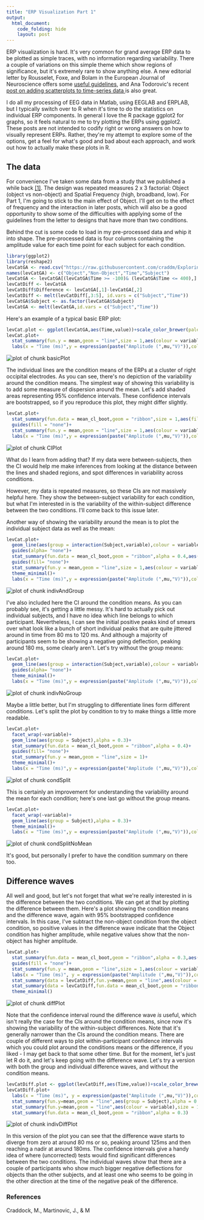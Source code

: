 ```yaml
---
title: "ERP Visualization Part 1"
output: 
  html_document:
    code_folding: hide
    layout: post
---
```




ERP visualization is hard. It's very common for grand average ERP data to be plotted as simple traces, with no information regarding variability. There a couple of variations on this simple theme which show regions of significance, but it's extremely rare to show anything else. A new editorial letter by Rousselet, Foxe, and Bolam in the European Journal of Neuroscience offers some <a href ="http://http://onlinelibrary.wiley.com/doi/10.1111/ejn.13400/epdf">useful guidelines</a>, and Ana Todorovic's recent <a href="http://neuroanatody.com/2016/09/scatterplotting-time-series/">post on adding scatterplots to time-series data </a>is also great. 

I do all my processing of EEG data in Matlab, using EEGLAB and ERPLAB, but I typically switch over to R when it's time to do the statistics on individual ERP components. In general I love the R package ggplot2 for graphs, so it feels natural to me to try plotting the ERPs using ggplot2. These posts are not intended to codify right or wrong answers on how to visually represent ERPs. Rather, they're my attempt to explore some of the options, get a feel for what's good and bad about each approach, and work out how to actually make these plots in R.

## The data

For convenience I've taken some data from a study that we published a while back <a href="#craddock">[1]</a>. The design was repeated measures 2 x 3 factorial: Object (object vs non-object) and Spatial Frequency (high, broadband, low). For Part 1, I'm going to stick to the main effect of Object. I'll get on to the effect of frequency and the interaction in later posts, which will also be a good opportunity to show some of the difficulties with applying some of the guidelines from the letter to designs that have more than two conditions.

Behind the cut is some code to load in my pre-processed data and whip it into shape. The pre-processed data is four columns containing the amplitude value for each time point for each subject for each condition.


```r
library(ggplot2)
library(reshape2)
levCatGA <- read.csv("https://raw.githubusercontent.com/craddm/ExploringERPs/master/levCatObjNon.csv",header = FALSE)
names(levCatGA) <- c("Object","Non-Object","Time","Subject")
levCatGA <- levCatGA[(levCatGA$Time >= -100)& (levCatGA$Time <= 400),]
levCatDiff <- levCatGA
levCatDiff$Difference <- levCatGA[,1]-levCatGA[,2]
levCatDiff <- melt(levCatDiff[,3:5], id.vars = c("Subject","Time"))
levCatGA$Subject <- as.factor(levCatGA$Subject)
levCatGA <- melt(levCatGA,id.vars = c("Subject","Time"))
```

Here's an example of a typical basic ERP plot:


```r
levCat.plot <- ggplot(levCatGA,aes(Time,value))+scale_color_brewer(palette = "Set1")+theme_minimal()
levCat.plot+
  stat_summary(fun.y = mean,geom = "line",size = 1,aes(colour = variable))+
  labs(x = "Time (ms)",y = expression(paste("Amplitude (",mu,"V)")),colour = "")
```

![plot of chunk basicPlot](/figure/source/2016-09-17-ERP-Visualization-Part-1/basicPlot-1.png)

The individual lines are the condition means of the ERPs at a cluster of right occipital electrodes. 
As you can see, there's no depiction of the variability around the condition means. The simplest way of showing this variability is to add some measure of dispersion around the mean. Let's add shaded areas representing 95% confidence intervals. These confidence intervals are bootstrapped, so if you reproduce this plot, they might differ slightly.


```r
levCat.plot+
  stat_summary(fun.data = mean_cl_boot,geom = "ribbon",size = 1,aes(fill = variable),alpha = 0.3)+
  guides(fill = "none")+
  stat_summary(fun.y = mean,geom = "line",size = 1,aes(colour = variable))+
  labs(x = "Time (ms)",y = expression(paste("Amplitude (",mu,"V)")),colour = "")
```

![plot of chunk CIPlot](/figure/source/2016-09-17-ERP-Visualization-Part-1/CIPlot-1.png)

What do I learn from adding that? If my data were between-subjects, then the CI would help me make inferences from looking at the distance between the lines and shaded regions, and spot differences in variability across conditions.

However, my data is repeated measures, so these CIs are not massively helpful here. They show the between-subject variability for each condition, but what I'm interested in is the variability of the within-subject difference between the two conditions. I'll come back to this issue later.

Another way of showing the variability around the mean is to plot the individual subject data as well as the mean:


```r
levCat.plot+
  geom_line(aes(group = interaction(Subject,variable),colour = variable,alpha = 0.2))+
  guides(alpha= "none")+
  stat_summary(fun.data = mean_cl_boot,geom = "ribbon",alpha = 0.4,aes(fill = variable))+
  guides(fill= "none")+
  stat_summary(fun.y = mean,geom = "line",size = 1,aes(colour = variable))+
  theme_minimal()+
  labs(x = "Time (ms)",y = expression(paste("Amplitude (",mu,"V)")),colour = "")
```

![plot of chunk indivAndGroup](/figure/source/2016-09-17-ERP-Visualization-Part-1/indivAndGroup-1.png)

I've also included here the CI around the condition means. As you can probably see, it's getting a little messy. It's hard to actually pick out individual subjects, and I have no idea which line belongs to which participant. Nevertheless, I can see the initial positive peaks kind of smears over what look like a bunch of short individual peaks that are quite jittered around in time from 80 ms to 120 ms. And although a majority of participants seem to be showing a negative going deflection, peaking around 180 ms, some clearly aren't. Let's try without the group means:


```r
levCat.plot+
  geom_line(aes(group = interaction(Subject,variable),colour = variable,alpha = 0.2))+
  guides(alpha= "none")+
  theme_minimal()+
  labs(x = "Time (ms)",y = expression(paste("Amplitude (",mu,"V)")),colour = "")
```

![plot of chunk indivNoGroup](/figure/source/2016-09-17-ERP-Visualization-Part-1/indivNoGroup-1.png)

Maybe a little better, but I'm struggling to differentiate lines form different conditions. Let's split the plot by condition to try to make things a little more readable.


```r
levCat.plot+
  facet_wrap(~variable)+
  geom_line(aes(group = Subject),alpha = 0.3)+
  stat_summary(fun.data = mean_cl_boot,geom = "ribbon",alpha = 0.4)+
  guides(fill= "none")+
  stat_summary(fun.y = mean,geom = "line",size = 1)+
  theme_minimal()+
  labs(x = "Time (ms)",y = expression(paste("Amplitude (",mu,"V)")),colour = "")
```

![plot of chunk condSplit](/figure/source/2016-09-17-ERP-Visualization-Part-1/condSplit-1.png)

This is certainly an improvement for understanding the variability around the mean for each condition; here's one last go without the group means.


```r
levCat.plot+
  facet_wrap(~variable)+
  geom_line(aes(group = Subject),alpha = 0.3)+
  theme_minimal()+
  labs(x = "Time (ms)",y = expression(paste("Amplitude (",mu,"V)")),colour = "")
```

![plot of chunk condSplitNoMean](/figure/source/2016-09-17-ERP-Visualization-Part-1/condSplitNoMean-1.png)

It's good, but personally I prefer to have the condition summary on there too.

## Difference waves

All well and good, but let's not forget that what we're really interested in is the difference between the two conditions. We can get at that by plotting the difference between them. Here's a plot showing the condition means and the difference wave, again with 95% bootstrapped confidence intervals. In this case, I've subtract the non-object condition from the object condition, so positive values in the difference wave indicate that the Object condition has higher amplitude, while negative values show that the non-object has higher amplitude.


```r
levCat.plot+
  stat_summary(fun.data = mean_cl_boot,geom = "ribbon",alpha = 0.3,aes(fill = variable))+
  guides(fill = "none")+
  stat_summary(fun.y = mean,geom = "line",size = 1,aes(colour = variable))+
  labs(x = "Time (ms)", y = expression(paste("Amplitude (",mu,"V)")),colour = "")+
  stat_summary(data = levCatDiff,fun.y=mean,geom = "line",aes(colour = variable))+
  stat_summary(data = levCatDiff,fun.data = mean_cl_boot,geom = "ribbon",alpha = 0.3)+
  theme_minimal()
```

![plot of chunk diffPlot](/figure/source/2016-09-17-ERP-Visualization-Part-1/diffPlot-1.png)

Note that the confidence interval round the difference wave *is* useful, which isn't really the case for the CIs around the condition means, since now it's showing the variability of the within-subject differences. Note that it's generally narrower than the CIs around the condition means. 
There are couple of different ways to plot within-participant confidence intervals which you could plot around the conditions means or the difference, if you liked - I may get back to that some other time. But for the moment, let's just let R do it, and let's keep going with the difference wave. Let's try a version with both the group and individual difference waves, and without the condition means.


```r
levCatDiff.plot <- ggplot(levCatDiff,aes(Time,value))+scale_color_brewer(palette = "Set1")+theme_minimal()
levCatDiff.plot+
  labs(x = "Time (ms)", y = expression(paste("Amplitude (",mu,"V)")),colour = "")+
  stat_summary(fun.y=mean,geom = "line",aes(group = Subject),alpha = 0.3)+
  stat_summary(fun.y=mean,geom = "line",aes(colour = variable),size = 1)+
  stat_summary(fun.data = mean_cl_boot,geom = "ribbon",alpha = 0.3)
```

![plot of chunk indivDiffPlot](/figure/source/2016-09-17-ERP-Visualization-Part-1/indivDiffPlot-1.png)

In this version of the plot you can see that the difference wave starts to diverge from zero at around 80 ms or so, peaking around 125ms and then reaching a nadir at around 180ms. The confidence intervals give a handy idea of where (uncorrected) tests would find significant differences between the two conditions. The individual waves show that there are a couple of participants who show much bigger negative deflections for objects than the other subjects, and at least one who seems to be going in the other direction at the time of the negative peak of the difference.

### References
<div id="craddock">
<p>Craddock, M., Martinovic, J., & M
